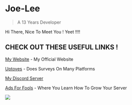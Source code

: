 # Joe-Lee

> A 13 Years Developer 

Hi There, Nice To Meet You ! Yeet !!!!

## CHECK OUT THESE USEFUL LINKS !

[My Website](https://www.joelee.ga) - My Official Website

[Uptoves](https://uptoves.ga) - Does Surveys On Many Platforms

[My Discord Server](https://discord.gg/zX8YbZH) 

[Ads For Fools](https://discord.com/invite/y5dKDAW) - Where You Learn How To Grow Your Server


<img src="https://cdn.discordapp.com/attachments/762181220448600084/802511818357473300/unknown.png">
